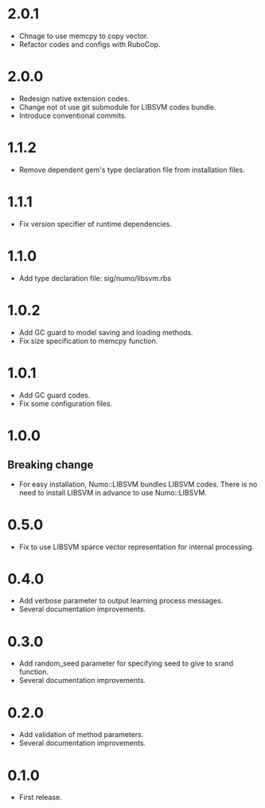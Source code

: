 # 2.0.1
- Chnage to use memcpy to copy vector.
- Refactor codes and configs with RuboCop.

# 2.0.0
- Redesign native extension codes.
- Change not ot use git submodule for LIBSVM codes bundle.
- Introduce conventional commits.

# 1.1.2
- Remove dependent gem's type declaration file from installation files.

# 1.1.1
- Fix version specifier of runtime dependencies.

# 1.1.0
- Add type declaration file: sig/numo/libsvm.rbs

# 1.0.2
- Add GC guard to model saving and loading methods.
- Fix size specification to memcpy function.

# 1.0.1
- Add GC guard codes.
- Fix some configuration files.

# 1.0.0
## Breaking change
- For easy installation, Numo::LIBSVM bundles LIBSVM codes.
There is no need to install LIBSVM in advance to use Numo::LIBSVM.

# 0.5.0
- Fix to use LIBSVM sparce vector representation for internal processing.

# 0.4.0
- Add verbose parameter to output learning process messages.
- Several documentation improvements.

# 0.3.0
- Add random_seed parameter for specifying seed to give to srand function.
- Several documentation improvements.

# 0.2.0
- Add validation of method parameters.
- Several documentation improvements.

# 0.1.0
- First release.
